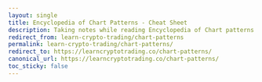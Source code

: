 ```yaml
---
layout: single
title: Encyclopedia of Chart Patterns - Cheat Sheet
description: Taking notes while reading Encyclopedia of Chart patterns by Thomas Bulkowski.
redirect_from: learn-crypto-trading/chart-patterns
permalink: learn-crypto-trading/chart-patterns/
redirect_to: https://learncryptotrading.co/chart-patterns/
canonical_url: https://learncryptotrading.co/chart-patterns/
toc_sticky: false
---
```

